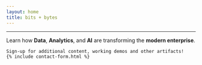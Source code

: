 ```yaml
---
layout: home
title: bits + bytes
---
```


---
Learn how **Data**, **Analytics**, and **AI** are transforming the **modern enterprise**.






```
Sign-up for additional content, working demos and other artifacts!
{% include contact-form.html %}
```

